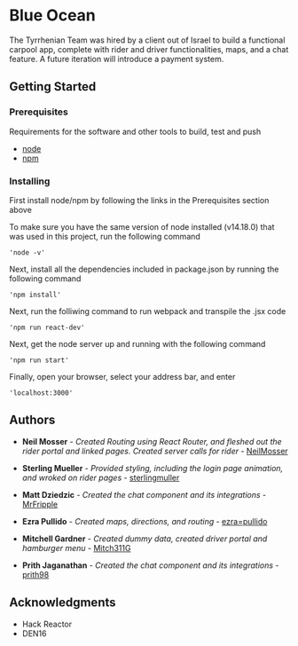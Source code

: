 # Blue Ocean

The Tyrrhenian Team was hired by a client out of Israel to build a functional carpool app, complete with rider and driver functionalities, maps, and a chat feature.  A future iteration will introduce a payment system.

## Getting Started

### Prerequisites

Requirements for the software and other tools to build, test and push
- [node](https://nodejs.org/en/)
- [npm](https://docs.npmjs.com/cli/v7/configuring-npm/install)

### Installing

First install node/npm by following the links in the Prerequisites section above

To make sure you have the same version of node installed (v14.18.0) that was used in this project, run the following command

    'node -v'

Next, install all the dependencies included in package.json by running the following command

    'npm install'

Next, run the folliwing command to run webpack and transpile the .jsx code

    'npm run react-dev'

Next, get the node server up and running with the following command

    'npm run start'

Finally, open your browser, select your address bar, and enter

    'localhost:3000'


## Authors

  - **Neil Mosser** - *Created Routing using React Router, and fleshed out the rider portal and linked pages.  Created server calls for rider* -
    [NeilMosser](https://github.com/NeilMosser)

  - **Sterling Mueller** - *Provided styling, including the login page animation, and wroked on rider pages* -
    [sterlingmuller](https://github.com/sterlingmuller)

  - **Matt Dziedzic** - *Created the chat component and its integrations* -
    [MrFripple](https://github.com/MrFripple)
    
  - **Ezra Pullido** - *Created maps, directions, and routing* -
    [ezra=pullido](https://github.com/ezra-pullido)

  - **Mitchell Gardner** - *Created dummy data, created driver portal and hamburger menu* -
    [Mitch311G](https://github.com/Mitch311G)

  - **Prith Jaganathan** - *Created the chat component and its integrations* -
    [prith98](https://github.com/prith98)


## Acknowledgments
  - Hack Reactor
  - DEN16
